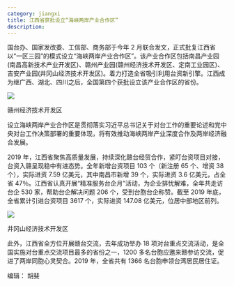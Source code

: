 ```yaml
---
category: jiangxi
title: 江西省获批设立“海峡两岸产业合作区”
description:
---
```


国台办、国家发改委、工信部、商务部于今年 2 月联合发文，正式批复江西省以“一区三园”的模式设立“海峡两岸产业合作区”。该产业合作区包括南昌产业园(南昌高新技术产业开发区)、赣州产业园(赣州经济技术开发区、定南工业园区)、吉安产业园(井冈山经济技术开发区)。着力打造全省吸引利用台资新引擎。江西成为继广西、湖北、四川之后，全国第四个获批设立该产业合作区的省份。

![](http://jx.cnr.cn/2011jxfw/zfzx/20200423/W020200423760703876680.jpg)

赣州经济技术开发区

设立海峡两岸产业合作区是贯彻落实习近平总书记关于对台工作的重要论述和党中央对台工作决策部署的重要体现，将有效推动海峡两岸产业深度合作及两岸经济融合发展。

2019 年，江西省聚焦高质量发展，持续深化赣台经贸合作，紧盯台资项目对接，台资入赣呈现稳中有进态势。全年新增台资项目 103 个（新注册 65 个、增资 38 个），实际进资 7.59 亿美元，其中南昌市新增 39 个，实际进资 3.6 亿美元，占全省 47％。江西省认真开展“精准服务台企月”活动，为企业排忧解难，全年共走访台企 530 家，帮助台企解决问题 206 个，受到台胞台企称赞。截至 2019 年底，全省累计引进台资项目 3617 个，实际进资 147.08 亿美元，位居中部地区前列。

![](http://jx.cnr.cn/2011jxfw/zfzx/20200423/W020200423760703914847.jpg)

井冈山经济技术开发区

此外，江西省全方位开展赣台交流，去年成功举办 18 项对台重点交流活动，是全国实施对台重点交流项目最多的省份之一，1200 多名台胞应邀来赣参访交流，促进了两岸同胞心灵契合。2019 年，全省共有 1366 名台胞申领台湾居民居住证。

编辑： 胡斐
